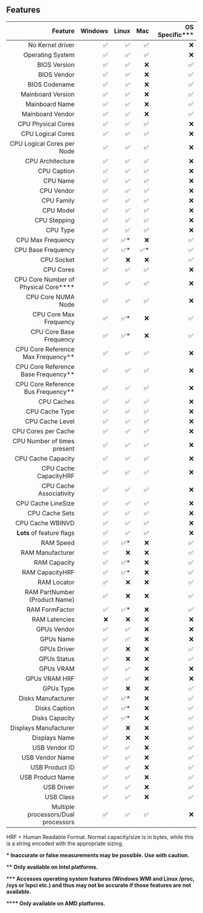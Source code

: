 ## Features

|                              Feature |            Windows |               Linux |                 Mac |     OS Specific*** |
|-------------------------------------:|-------------------:|--------------------:|--------------------:|-------------------:|
|                     No Kernel driver | :white_check_mark: |  :white_check_mark: |  :white_check_mark: |                :x: |
|                     Operating System | :white_check_mark: |  :white_check_mark: |  :white_check_mark: |                :x: |
|                         BIOS Version | :white_check_mark: |  :white_check_mark: |                 :x: | :white_check_mark: |
|                          BIOS Vendor | :white_check_mark: |  :white_check_mark: |                 :x: | :white_check_mark: |
|                        BIOS Codename | :white_check_mark: |  :white_check_mark: |                 :x: | :white_check_mark: |
|                    Mainboard Version | :white_check_mark: |  :white_check_mark: |                 :x: | :white_check_mark: |
|                       Mainboard Name | :white_check_mark: |  :white_check_mark: |                 :x: | :white_check_mark: |
|                     Mainboard Vendor | :white_check_mark: |  :white_check_mark: |                 :x: | :white_check_mark: |
|                   CPU Physical Cores | :white_check_mark: |  :white_check_mark: |  :white_check_mark: |                :x: |
|                    CPU Logical Cores | :white_check_mark: |  :white_check_mark: |  :white_check_mark: |                :x: |
|           CPU Logical Cores per Node | :white_check_mark: |  :white_check_mark: |  :white_check_mark: |                :x: |
|                     CPU Architecture | :white_check_mark: |  :white_check_mark: |  :white_check_mark: |                :x: |
|                          CPU Caption | :white_check_mark: |  :white_check_mark: |  :white_check_mark: |                :x: |
|                             CPU Name | :white_check_mark: |  :white_check_mark: |  :white_check_mark: |                :x: |
|                           CPU Vendor | :white_check_mark: |  :white_check_mark: |  :white_check_mark: |                :x: |
|                           CPU Family | :white_check_mark: |  :white_check_mark: |  :white_check_mark: |                :x: |
|                            CPU Model | :white_check_mark: |  :white_check_mark: |  :white_check_mark: |                :x: |
|                         CPU Stepping | :white_check_mark: |  :white_check_mark: |  :white_check_mark: |                :x: |
|                             CPU Type | :white_check_mark: |  :white_check_mark: |  :white_check_mark: |                :x: |
|                    CPU Max Frequency | :white_check_mark: | :white_check_mark:* |                 :x: | :white_check_mark: |
|                   CPU Base Frequency | :white_check_mark: | :white_check_mark:* | :white_check_mark:* | :white_check_mark: |
|                           CPU Socket | :white_check_mark: |                 :x: |                 :x: | :white_check_mark: |
|                            CPU Cores | :white_check_mark: |  :white_check_mark: |  :white_check_mark: |                :x: |
| CPU Core Number of Physical Core**** | :white_check_mark: |  :white_check_mark: |  :white_check_mark: |                :x: |
|                   CPU Core NUMA Node | :white_check_mark: |  :white_check_mark: |  :white_check_mark: |                :x: |
|               CPU Core Max Frequency | :white_check_mark: | :white_check_mark:* |                 :x: | :white_check_mark: |
|              CPU Core Base Frequency | :white_check_mark: | :white_check_mark:* |                 :x: | :white_check_mark: |
|   CPU Core Reference Max Frequency** | :white_check_mark: |  :white_check_mark: |  :white_check_mark: |                :x: |
|  CPU Core Reference Base Frequency** | :white_check_mark: |  :white_check_mark: |  :white_check_mark: |                :x: |
|   CPU Core Reference Bus Frequency** | :white_check_mark: |  :white_check_mark: |  :white_check_mark: |                :x: |
|                           CPU Caches | :white_check_mark: |  :white_check_mark: |  :white_check_mark: |                :x: |
|                       CPU Cache Type | :white_check_mark: |  :white_check_mark: |  :white_check_mark: |                :x: |
|                      CPU Cache Level | :white_check_mark: |  :white_check_mark: |  :white_check_mark: |                :x: |
|                  CPU Cores per Cache | :white_check_mark: |  :white_check_mark: |  :white_check_mark: |                :x: |
|          CPU Number of times present | :white_check_mark: |  :white_check_mark: |  :white_check_mark: |                :x: |
|                   CPU Cache Capacity | :white_check_mark: |  :white_check_mark: |  :white_check_mark: |                :x: |
|                CPU Cache CapacityHRF | :white_check_mark: |  :white_check_mark: |  :white_check_mark: |                :x: |
|              CPU Cache Associativity | :white_check_mark: |  :white_check_mark: |  :white_check_mark: |                :x: |
|                   CPU Cache LineSize | :white_check_mark: |  :white_check_mark: |  :white_check_mark: |                :x: |
|                       CPU Cache Sets | :white_check_mark: |  :white_check_mark: |  :white_check_mark: |                :x: |
|                     CPU Cache WBINVD | :white_check_mark: |  :white_check_mark: |  :white_check_mark: |                :x: |
|            **Lots** of feature flags | :white_check_mark: |  :white_check_mark: |  :white_check_mark: |                :x: |
|                            RAM Speed | :white_check_mark: | :white_check_mark:* |                 :x: | :white_check_mark: |
|                     RAM Manufacturer | :white_check_mark: |                 :x: |                 :x: | :white_check_mark: |
|                         RAM Capacity | :white_check_mark: | :white_check_mark:* |                 :x: | :white_check_mark: |
|                      RAM CapacityHRF | :white_check_mark: | :white_check_mark:* |                 :x: | :white_check_mark: |
|                          RAM Locator | :white_check_mark: |                 :x: |                 :x: | :white_check_mark: |
|        RAM PartNumber (Product Name) | :white_check_mark: |                 :x: |                 :x: | :white_check_mark: |
|                       RAM FormFactor | :white_check_mark: | :white_check_mark:* |                 :x: | :white_check_mark: |
|                        RAM Latencies |                :x: |                 :x: |                 :x: |                :x: |
|                          GPUs Vendor | :white_check_mark: |  :white_check_mark: |                 :x: |                :x: |
|                            GPUs Name | :white_check_mark: |  :white_check_mark: |                 :x: |                :x: |
|                          GPUs Driver | :white_check_mark: |                 :x: |                 :x: | :white_check_mark: |
|                          GPUs Status | :white_check_mark: |                 :x: |                 :x: | :white_check_mark: |
|                            GPUs VRAM | :white_check_mark: |  :white_check_mark: |                 :x: |                :x: |
|                        GPUs VRAM HRF | :white_check_mark: |  :white_check_mark: |                 :x: |                :x: |
|                            GPUs Type | :white_check_mark: |                 :x: |                 :x: | :white_check_mark: |
|                   Disks Manufacturer | :white_check_mark: | :white_check_mark:* |                 :x: | :white_check_mark: |
|                        Disks Caption | :white_check_mark: | :white_check_mark:* |                 :x: | :white_check_mark: |
|                       Disks Capacity | :white_check_mark: | :white_check_mark:* |                 :x: | :white_check_mark: |
|                Displays Manufacturer | :white_check_mark: |                 :x: |                 :x: | :white_check_mark: |
|                        Displays Name | :white_check_mark: |                 :x: |                 :x: | :white_check_mark: |
|                        USB Vendor ID | :white_check_mark: |  :white_check_mark: |                 :x: | :white_check_mark: |
|                      USB Vendor Name | :white_check_mark: |  :white_check_mark: |                 :x: | :white_check_mark: |
|                       USB Product ID | :white_check_mark: |  :white_check_mark: |                 :x: | :white_check_mark: |
|                     USB Product Name | :white_check_mark: |  :white_check_mark: |                 :x: | :white_check_mark: |
|                           USB Driver | :white_check_mark: |  :white_check_mark: |                 :x: | :white_check_mark: |
|                            USB Class | :white_check_mark: |  :white_check_mark: |                 :x: | :white_check_mark: |
|  Multiple processors/Dual processors | :white_check_mark: |  :white_check_mark: |  :white_check_mark: |                :x: |

HRF = Human Readable Format. Normal capacity/size is in bytes, while this is a string encoded with the appropriate
sizing.

**\* Inaccurate or false measurements may be possible. Use with caution.**

**\*\* Only available on Intel platforms.**

**\*\*\* Accesses operating system features (Windows WMI and Linux /proc, /sys or lspci etc.) and thus may not be
accurate if those features are not available.**

**\*\*\*\* Only available on AMD platforms.**